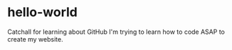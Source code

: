 # hello-world
Catchall for learning about GitHub
I'm trying to learn how to code ASAP to create my website.
